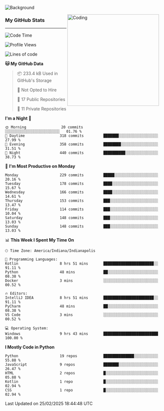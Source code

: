 ![Background](https://github.com/Nguyen-Noah/Nguyen-Noah/assets/112649680/f5d2296f-0508-400c-abcf-47c085708a2a)

<img align="right" alt="Coding" width="300" src="https://cdn.dribbble.com/users/1277312/screenshots/14733298/media/39b1045e593737587dd60e42c8422d1f.gif" >

### My GitHub Stats
---
<!--START_SECTION:waka-->
![Code Time](http://img.shields.io/badge/Code%20Time-467%20hrs%2032%20mins-blue)

![Profile Views](http://img.shields.io/badge/Profile%20Views-3-blue)

![Lines of code](https://img.shields.io/badge/From%20Hello%20World%20I%27ve%20Written-7.4%20million%20lines%20of%20code-blue)

**🐱 My GitHub Data** 

> 📦 233.4 kB Used in GitHub's Storage 
 > 
> 🚫 Not Opted to Hire
 > 
> 📜 17 Public Repositories 
 > 
> 🔑 11 Private Repositories 
 > 
**I'm a Night 🦉** 

```text
🌞 Morning                20 commits          ░░░░░░░░░░░░░░░░░░░░░░░░░   01.76 % 
🌆 Daytime                318 commits         ███████░░░░░░░░░░░░░░░░░░   27.99 % 
🌃 Evening                358 commits         ████████░░░░░░░░░░░░░░░░░   31.51 % 
🌙 Night                  440 commits         ██████████░░░░░░░░░░░░░░░   38.73 % 
```
📅 **I'm Most Productive on Monday** 

```text
Monday                   229 commits         █████░░░░░░░░░░░░░░░░░░░░   20.16 % 
Tuesday                  178 commits         ████░░░░░░░░░░░░░░░░░░░░░   15.67 % 
Wednesday                166 commits         ████░░░░░░░░░░░░░░░░░░░░░   14.61 % 
Thursday                 153 commits         ███░░░░░░░░░░░░░░░░░░░░░░   13.47 % 
Friday                   114 commits         ███░░░░░░░░░░░░░░░░░░░░░░   10.04 % 
Saturday                 148 commits         ███░░░░░░░░░░░░░░░░░░░░░░   13.03 % 
Sunday                   148 commits         ███░░░░░░░░░░░░░░░░░░░░░░   13.03 % 
```


📊 **This Week I Spent My Time On** 

```text
🕑︎ Time Zone: America/Indiana/Indianapolis

💬 Programming Languages: 
Kotlin                   8 hrs 51 mins       ███████████████████████░░   91.11 % 
Python                   48 mins             ██░░░░░░░░░░░░░░░░░░░░░░░   08.38 % 
Docker                   3 mins              ░░░░░░░░░░░░░░░░░░░░░░░░░   00.52 % 

🔥 Editors: 
IntelliJ IDEA            8 hrs 51 mins       ███████████████████████░░   91.11 % 
PyCharm                  48 mins             ██░░░░░░░░░░░░░░░░░░░░░░░   08.38 % 
VS Code                  3 mins              ░░░░░░░░░░░░░░░░░░░░░░░░░   00.52 % 

💻 Operating System: 
Windows                  9 hrs 43 mins       █████████████████████████   100.00 % 
```

**I Mostly Code in Python** 

```text
Python                   19 repos            ██████████████░░░░░░░░░░░   55.88 % 
JavaScript               9 repos             ███████░░░░░░░░░░░░░░░░░░   26.47 % 
HTML                     2 repos             █░░░░░░░░░░░░░░░░░░░░░░░░   05.88 % 
Kotlin                   1 repo              █░░░░░░░░░░░░░░░░░░░░░░░░   02.94 % 
CSS                      1 repo              █░░░░░░░░░░░░░░░░░░░░░░░░   02.94 % 
```




 Last Updated on 25/02/2025 18:44:48 UTC
<!--END_SECTION:waka-->

<!--
**Nguyen-Noah/Nguyen-Noah** is a ✨ _special_ ✨ repository because its `README.md` (this file) appears on your GitHub profile.

Here are some ideas to get you started:

- 🔭 I’m currently working on ...
- 🌱 I’m currently learning ...
- 👯 I’m looking to collaborate on ...
- 🤔 I’m looking for help with ...
- 💬 Ask me about ...
- 📫 How to reach me: ...
- 😄 Pronouns: ...
- ⚡ Fun fact: ...
-->
